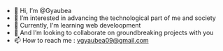 - 👋 Hi, I’m @Gyaubea
- 👀 I’m interested in advancing the technological part of me and society
- 🌱 Currently, I'm learning web develoopment
- 💞️ And I’m looking to collaborate on groundbreaking projects with you
- 📫 How to reach me : vgyaubea09@gmail.com

<!---
Gyaubea/Gyaubea is a ✨ special ✨ repository because its `README.md` (this file) appears on your GitHub profile.
You can click the Preview link to take a look at your changes.
--->
